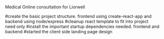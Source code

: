 Medical Online consultation for Liorwell

#create the basic project structure. frontend using create-react-app and backend using node/express
#cleanup react template to fit into project need only
#install the important startup dependencies needed. frontend and backend
#started the client side landing page design
